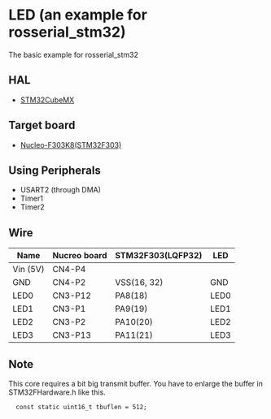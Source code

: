 # LED (an example for rosserial_stm32)
The basic example for rosserial_stm32

## HAL
- [STM32CubeMX](http://www.st.com/en/development-tools/stm32cubemx.html)

## Target board
- [Nucleo-F303K8(STM32F303)](http://www.st.com/en/evaluation-tools/nucleo-f303k8.html)

## Using Peripherals
- USART2 (through DMA)
- Timer1
- Timer2

## Wire
|Name    |Nucreo board|STM32F303(LQFP32)|LED  |
|--------|------------|-----------------|-----|
|Vin (5V)|CN4-P4      |                 |     |
|GND     |CN4-P2      |VSS(16, 32)      |GND  |
|LED0    |CN3-P12     |PA8(18)          |LED0 |
|LED1    |CN3-P1      |PA9(19)          |LED1 |
|LED2    |CN3-P2      |PA10(20)         |LED2 |
|LED3    |CN3-P13     |PA11(21)         |LED3 |

## Note
This core requires a bit big transmit buffer.
You have to enlarge the buffer in STM32FHardware.h like this.

```
  const static uint16_t tbuflen = 512;
```

